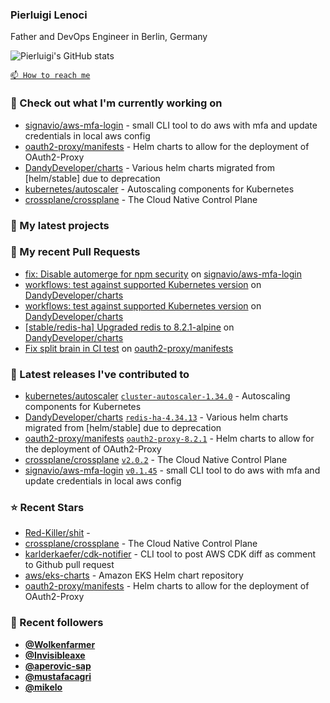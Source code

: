 ### Pierluigi Lenoci

Father and DevOps Engineer in Berlin, Germany

![Pierluigi's GitHub stats](https://github-readme-stats.vercel.app/api?username=pierluigilenoci&show=reviews,discussions_started,discussions_answered,prs_merged,prs_merged_percentage&show_icons=true&theme=trasparent&cache_seconds=86400)

[`📫 How to reach me`](https://about.me/pierluigi.lenoci)

### 👷 Check out what I'm currently working on

- [signavio/aws-mfa-login](https://github.com/signavio/aws-mfa-login) - small CLI tool to do aws with mfa and update credentials in local aws config
- [oauth2-proxy/manifests](https://github.com/oauth2-proxy/manifests) - Helm charts to allow for the deployment of OAuth2-Proxy
- [DandyDeveloper/charts](https://github.com/DandyDeveloper/charts) - Various helm charts migrated from [helm/stable] due to deprecation
- [kubernetes/autoscaler](https://github.com/kubernetes/autoscaler) - Autoscaling components for Kubernetes
- [crossplane/crossplane](https://github.com/crossplane/crossplane) - The Cloud Native Control Plane

### 🌱 My latest projects


### 🔨 My recent Pull Requests

- [fix: Disable automerge for npm security](https://github.com/signavio/aws-mfa-login/pull/197) on [signavio/aws-mfa-login](https://github.com/signavio/aws-mfa-login)
- [workflows: test against supported Kubernetes version](https://github.com/DandyDeveloper/charts/pull/346) on [DandyDeveloper/charts](https://github.com/DandyDeveloper/charts)
- [workflows: test against supported Kubernetes version](https://github.com/DandyDeveloper/charts/pull/345) on [DandyDeveloper/charts](https://github.com/DandyDeveloper/charts)
- [[stable/redis-ha] Upgraded redis to 8.2.1-alpine](https://github.com/DandyDeveloper/charts/pull/344) on [DandyDeveloper/charts](https://github.com/DandyDeveloper/charts)
- [Fix split brain in CI test](https://github.com/oauth2-proxy/manifests/pull/345) on [oauth2-proxy/manifests](https://github.com/oauth2-proxy/manifests)

### 🔭 Latest releases I've contributed to

- [kubernetes/autoscaler](https://github.com/kubernetes/autoscaler) [`cluster-autoscaler-1.34.0`](https://github.com/kubernetes/autoscaler/releases/tag/cluster-autoscaler-1.34.0) - Autoscaling components for Kubernetes
- [DandyDeveloper/charts](https://github.com/DandyDeveloper/charts) [`redis-ha-4.34.13`](https://github.com/DandyDeveloper/charts/releases/tag/redis-ha-4.34.13) - Various helm charts migrated from [helm/stable] due to deprecation
- [oauth2-proxy/manifests](https://github.com/oauth2-proxy/manifests) [`oauth2-proxy-8.2.1`](https://github.com/oauth2-proxy/manifests/releases/tag/oauth2-proxy-8.2.1) - Helm charts to allow for the deployment of OAuth2-Proxy
- [crossplane/crossplane](https://github.com/crossplane/crossplane) [`v2.0.2`](https://github.com/crossplane/crossplane/releases/tag/v2.0.2) - The Cloud Native Control Plane
- [signavio/aws-mfa-login](https://github.com/signavio/aws-mfa-login) [`v0.1.45`](https://github.com/signavio/aws-mfa-login/releases/tag/v0.1.45) - small CLI tool to do aws with mfa and update credentials in local aws config

### ⭐ Recent Stars

- [Red-Killer/shit](https://github.com/Red-Killer/shit) - 
- [crossplane/crossplane](https://github.com/crossplane/crossplane) - The Cloud Native Control Plane
- [karlderkaefer/cdk-notifier](https://github.com/karlderkaefer/cdk-notifier) - CLI tool to post AWS CDK diff as comment to Github pull request
- [aws/eks-charts](https://github.com/aws/eks-charts) - Amazon EKS Helm chart repository
- [oauth2-proxy/manifests](https://github.com/oauth2-proxy/manifests) - Helm charts to allow for the deployment of OAuth2-Proxy

### 💖 Recent followers

- [**@Wolkenfarmer**](https://github.com/Wolkenfarmer)
- [**@Invisibleaxe**](https://github.com/Invisibleaxe)
- [**@aperovic-sap**](https://github.com/aperovic-sap)
- [**@mustafacagri**](https://github.com/mustafacagri)
- [**@mikelo**](https://github.com/mikelo)
